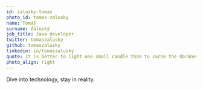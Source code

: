 ```yaml
---
id: zalusky-tomas
photo_id: tomas-zalusky
name: Tomáš
surname: Záluský
job_title: Java developer
twitter: tomaszalusky
github: tomaszalusky
linkedin: in/tomaszalusky
quote: It is better to light one small candle than to curse the darkness.
photo_align: right
---
```


Dive into technology, stay in reality.
